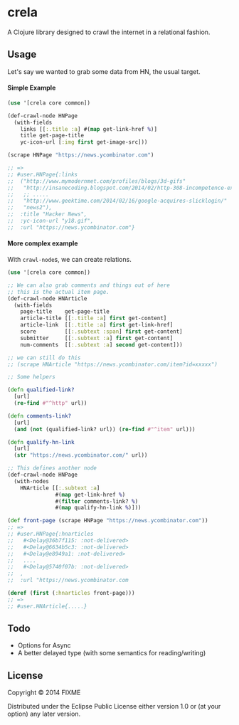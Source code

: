 # crela

A Clojure library designed to crawl the internet in a relational fashion.

## Usage

Let's say we wanted to grab some data from HN, the usual target.

#### Simple Example

```clj
(use '[crela core common])

(def-crawl-node HNPage
  (with-fields
    links [[:.title :a] #(map get-link-href %)]
    title get-page-title
    yc-icon-url [:img first get-image-src]))

(scrape HNPage "https://news.ycombinator.com")

;; =>
;; #user.HNPage{:links
;;  ("http://www.mymodernmet.com/profiles/blogs/3d-gifs"
;;   "http://insanecoding.blogspot.com/2014/02/http-308-incompetence-expected.html"
;;   ;; .....
;;   "http://www.geektime.com/2014/02/16/google-acquires-slicklogin/"
;;   "news2"),
;;  :title "Hacker News",
;;  :yc-icon-url "y18.gif",
;;  :url "https://news.ycombinator.com"}
```

#### More complex example

With `crawl-node`s, we can create relations.

```clj
(use '[crela core common])

;; We can also grab comments and things out of here
;; this is the actual item page.
(def-crawl-node HNArticle
  (with-fields
    page-title    get-page-title
    article-title [[:.title :a] first get-content]
    article-link  [[:.title :a] first get-link-href]
    score         [[:.subtext :span] first get-content]
    submitter     [[:.subtext :a] first get-content]
    num-comments  [[:.subtext :a] second get-content]))

;; we can still do this
;; (scrape HNArticle "https://news.ycombinator.com/item?id=xxxxx")

;; Some helpers

(defn qualified-link?
  [url]
  (re-find #"^http" url))

(defn comments-link?
  [url]
  (and (not (qualified-link? url)) (re-find #"^item" url)))

(defn qualify-hn-link
  [url]
  (str "https://news.ycombinator.com/" url))

;; This defines another node
(def-crawl-node HNPage
  (with-nodes
    HNArticle [[:.subtext :a]
               #(map get-link-href %)
               #(filter comments-link? %)
               #(map qualify-hn-link %)]))

(def front-page (scrape HNPage "https://news.ycombinator.com"))
;; =>
;; #user.HNPage{:hnarticles
;;   #<Delay@36b7f115: :not-delivered>
;;   #<Delay@6634b5c3: :not-delivered>
;;   #<Delay@e8949a1: :not-delivered>
;;   ....
;;   #<Delay@5740f07b: :not-delivered>
;;  ,
;;  :url "https://news.ycombinator.com

(deref (first (:hnarticles front-page)))
;; =>
;; #user.HNArticle{.....}
```

## Todo

- Options for Async
- A better delayed type (with some semantics for reading/writing)

## License

Copyright © 2014 FIXME

Distributed under the Eclipse Public License either version 1.0 or (at
your option) any later version.

